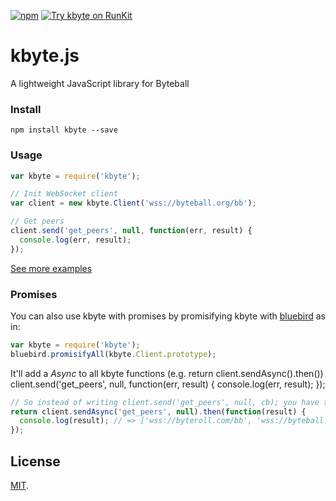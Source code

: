 [![npm](https://img.shields.io/npm/v/kbyte.svg)](https://www.npmjs.com/package/kbyte)
[![Try kbyte on RunKit](https://badge.runkitcdn.com/kbyte.svg)](https://runkit.com/bonustrack/kbyte)

# kbyte.js

A lightweight JavaScript library for Byteball

### Install
```
npm install kbyte --save
```

### Usage
```js
var kbyte = require('kbyte');

// Init WebSocket client
var client = new kbyte.Client('wss://byteball.org/bb');

// Get peers
client.send('get_peers', null, function(err, result) {
  console.log(err, result);
});
```
[See more examples](/test/test.js)

### Promises

You can also use kbyte with promises by promisifying kbyte with
[bluebird](https://github.com/petkaantonov/bluebird) as in:

```js
var kbyte = require('kbyte');
bluebird.promisifyAll(kbyte.Client.prototype);
```

It'll add a *Async* to all kbyte functions (e.g. return client.sendAsync().then())
client.send('get_peers', null, function(err, result) {
  console.log(err, result);
});
```js
// So instead of writing client.send('get_peers', null, cb); you have to write:
return client.sendAsync('get_peers', null).then(function(result) {
  console.log(result); // => ['wss://byteroll.com/bb', 'wss://byteball.fr/bb' ...]
});
```

## License

[MIT](LICENSE).
